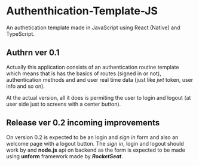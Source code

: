# Authenthication-Template-JS
An authetication template made in JavaScript using React (Native) and TypeScript.

## Authrn ver 0.1
Actually this application consists of an authentication routine template which means that is has the basics of routes (signed in or not), authentication methods and
and user real time data (just like *jwt* token, user info and so on).

At the actual version, all it does is permiting the user to login and logout (at user side just to screens with a center button).

## Release ver 0.2 incoming improvements
On version 0.2 is expected to be an login and *sign in* form and also an welcome page with a logout button.
The *sign in*, login and logout should work by and **node.js** api on backend as the form is expected to be made using **unform** framework made by ***RocketSeat***.
